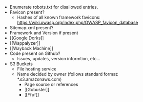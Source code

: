 - Enumerate robots.txt for disallowed entries. 
- Favicon present? 
	- Hashes of all known framework favicons: https://wiki.owasp.org/index.php/OWASP_favicon_database
- Sitemap.xml present?
- Framework and Version if present
- [[Google Dorks]]
- [[Wappalyzer]]
- [[Wayback Machine]]
- Code present on Github?
	- Issues, updates, version informtion, etc...
- S3 Buckets
	- File hosting service
	- Name decided by owner (follows standard format: \*.s3.amazonaws.com)
		- Page source or references
		- [[Gobuster]]
		- [[Ffuf]]
